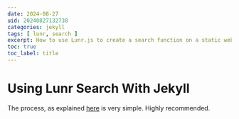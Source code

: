 ```yaml
---
date: 2024-08-27
uid: 20240827132738 
categories: jekyll 
tags: [ lunr, search ] 
excerpt: How to use Lunr.js to create a search function on a static web site such as Jekyll 
toc: true
toc_label: title
---
```


# Using Lunr Search With Jekyll

The process, as explained [here](https://jekyllcodex.org/without-plugin/search-lunr/) is very simple. Highly recommended. 


